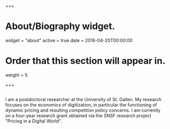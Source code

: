 +++
# About/Biography widget.
widget = "about"
active = true
date = 2016-04-20T00:00:00

# Order that this section will appear in.
weight = 5

+++

## 

I am a postdoctoral researcher at the University of St. Gallen. My research focuses on the economics of digitization, in particular the functioning of dynamic pricing and resulting competition policy concerns. I am currently on a four-year research grant obtained via the SNSF research project "Pricing in a Digital World".

